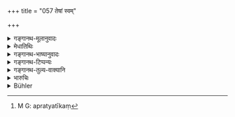 +++
title = "057 तेषां स्वम्"

+++

<details><summary>गङ्गानथ-मूलानुवादः</summary>

Having ascertained the opinion of each of the ministers individually and also collectively, he shall, in his affairs, do what is beneficial to himself.—(57)
</details>

<details><summary>मेधातिथिः</summary>

**तेषां पृथक् पृथग्** एकैकस्य रहस्य् **अभिप्रायं** हृदयनिहितं भावम् **उपलभ्य, समस्तानां** संहतानां यत् कारणं कश्चित् पुरुषः परिषदि अप्रतिभानवान् भवति, रहसि प्रगल्भः, कश्चित् परिषद्य् आसादितप्रज्ञः । ततश् च तान् समस्तान् पृच्छेत् । 

- ततः स्वयं यद् युक्ततरं **हितम्** आत्मने तद् व्यवस्येद् **विदध्यात्** । तत्प्रामाण्यं तेषाम् एवान्यतमेनोपदिष्टं वा यद् अप्रत्यनीकं[^८६] निर्दोषं च ॥ ७.५७ ॥


[^८६]:
     M G: apratyatīkaṃ
</details>

<details><summary>गङ्गानथ-भाष्यानुवादः</summary>

Having ascertained in private the opinion of each of them—the opinion entertained by them in his heart of hearts—also ‘*collectively*’;—he shall do this because some people are shy in assemblies, but bold in private, while others are more fit in assemblies; hence he shall question the ministers collectively also.

After that he shall do whatever appears to him to be most proper —‘*beneficial to himself*’; be it what one of the ministers themselves may have advised, and had not been opposed by others; and hence indicated to be free from objections.—(57)
</details>

<details><summary>गङ्गानथ-टिप्पन्यः</summary>

This verse is quoted in *Vīramitrodaya* (Rājanīti, p. 178);—in
*Parāśaramādhava*‘ (Ācāra, p. 406);—and in *Nītimayūkha* (p. 53).
</details>

<details><summary>गङ्गानथ-तुल्य-वाक्यानि</summary>

*Kātyāyana* (Vīramitrodaya-Rājanīti, p. 178).—‘In a kingdom when
ministers, courtiers and physicians are given to flattery, the king shall certainly lose his kingdom, his righteousness and his happiness. The king shall not evince displeasure at anything that they say; because it is their duty to say what is right and according to law.’

*Kāmandaka* (11.77).—‘A king seeking his own welfare should discuss the
subject of consultation severally with each of his ministers; after which he should take into serious consideration the opinion expressed by each.’
</details>

<details><summary>भारुचिः</summary>

परतः प्रज्ञाम् उपादित्समानस् तान् मन्त्रि[ण एकैकशः पृच्छेत्] समस्तांश् च । यत्कारणं कश्चिद् धि पुरुषः परिषद्य् अप्रतिभानवान् भवति, रहसि च प्रगल्भः परिषदि च घट्टितप्रज्ञो भवति । यतस् तान् अपक्ष्योभयथा पृच्छेत् । ते यद् उक्तवन्तस् तद् व्यवस्येत्, तदन्यतमोपदिष्टं यावद् अप्रत्यनीकं निर्दोषं च ॥ ७.५७ ॥
</details>

<details><summary>Bühler</summary>

057	Having (first) ascertained the opinion of each (minister) separately and (then the views) of all together, let him do what is (most) beneficial for him in his affairs.
</details>
